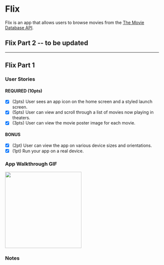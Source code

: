 # Flix

Flix is an app that allows users to browse movies from the [The Movie Database API](http://docs.themoviedb.apiary.io/#).

## Flix Part 2 -- to be updated
---

## Flix Part 1

### User Stories

#### REQUIRED (10pts)
- [x] (2pts) User sees an app icon on the home screen and a styled launch screen.
- [x] (5pts) User can view and scroll through a list of movies now playing in theaters.
- [x] (3pts) User can view the movie poster image for each movie.

#### BONUS
- [x] (2pt) User can view the app on various device sizes and orientations.
- [x] (1pt) Run your app on a real device.

### App Walkthrough GIF

<img src= "http://g.recordit.co/alCwxPG3KC.gif" width=250><br>

### Notes

